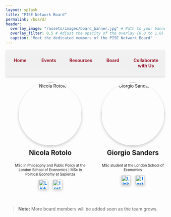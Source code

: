 ```yaml
---
layout: splash
title: "PISE Network Board"
permalink: /board/
header:
  overlay_image: "/assets/images/board_banner.jpg" # Path to your banner image
  overlay_filter: 0.5 # Adjust the opacity of the overlay (0.0 to 1.0)
  caption: "Meet the dedicated members of the PISE Network Board"
---
```


<nav class="custom-nav">
  <ul>
    <li><a href="{{ site.baseurl }}/">Home</a></li>
    <li><a href="{{ site.baseurl }}/events/">Events</a></li>
    <li><a href="{{ site.baseurl }}/resources/">Resources</a></li>
    <li><a href="{{ site.baseurl }}/board/">Board</a></li>
    <li><a href="{{ site.baseurl }}/collaborate/">Collaborate with Us</a></li>
  </ul>
</nav>

<div class="board-member-container">
  <div class="board-member">
    <img src="{{ site.baseurl }}/assets/images/nicola_rotolo.jpg" alt="Nicola Rotolo" width="200">
    <h3>Nicola Rotolo</h3>
    <p class="board-description">MSc in Philosophy and Public Policy at the London School of Economics | MSc in Political Economy at Sapienza</p>
    <div class="social-links">
      <a href="https://www.linkedin.com/in/nicolarotolo/" target="_blank"><img src="https://cdn-icons-png.flaticon.com/512/174/174857.png" alt="LinkedIn" width="30" style="border-radius: 10%;"></a>
      <a href="https://www.instagram.com/nicola.rotolo/profilecard/?igsh=MTJ2MDhjZXhmOTBu" target="_blank"><img src="https://cdn-icons-png.flaticon.com/512/1384/1384063.png" alt="Instagram" width="30" style="border-radius: 10%;"></a>
    </div>
  </div>

  <div class="board-member">
    <img src="{{ site.baseurl }}/assets/images/giorgio_sanders.jpg" alt="Giorgio Sanders" width="200">
    <h3>Giorgio Sanders</h3>
    <p class="board-description">MSc student at the London School of Economics</p>
    <div class="social-links">
      <a href="https://www.linkedin.com/in/giorgio-sanders-/" target="_blank"><img src="https://cdn-icons-png.flaticon.com/512/174/174857.png" alt="LinkedIn" width="30" style="border-radius: 10%;"></a>
      <a href="https://www.instagram.com/giorgio_sanders?utm_source=ig_web_button_share_sheet&igsh=ZDNlZDc0MzIxNw==" target="_blank"><img src="https://cdn-icons-png.flaticon.com/512/1384/1384063.png" alt="Instagram" width="30" style="border-radius: 10%;"></a>
    </div>
  </div>
</div>

> **Note:** More board members will be added soon as the team grows.

<style>
.custom-nav {
  display: flex;               /* Use Flexbox to manage spacing */
  justify-content: space-evenly; /* Space links evenly across the bar */
  align-items: center;
  width: 100%;                 /* Make the navigation bar take full width */
  position: sticky;            /* Stick to the top of the viewport when scrolling */
  top: 0;
  background-color: rgba(240, 240, 240, 0.9); /* Light grey background */
  padding: 15px 0;
  box-shadow: 0px 4px 6px rgba(0, 0, 0, 0.1);
  z-index: 10;                 /* Keep on top of other content */
}
.custom-nav ul {
  display: flex;               /* Flexbox to manage buttons alignment */
  width: 100%;
  list-style: none;            /* Remove bullet points */
  margin: 0;
  padding: 0;
}
.custom-nav li {
  flex: 1;                     /* Make each list item take up equal space */
  text-align: center;          /* Center the content of each list item */
}
.custom-nav a {
  display: block;              /* Allow padding on links to work like a button */
  color: #9b1c31;              /* Ca' Foscari red color */
  background-color: rgba(240, 240, 240, 0.9); /* Light grey button background */
  text-decoration: none;       /* Remove underline from links */
  padding: 10px 20px;          /* Space inside each button */
  margin: 0;                   /* Remove margin to avoid spacing between buttons */
  border-radius: 5px;          /* Rounded corners for button effect */
  font-weight: bold;           /* Bold text */
  transition: background-color 0.3s, transform 0.2s; /* Smooth transition for hover effects */
}
.custom-nav a:hover {
  background-color: #e3c8c1;   /* Slightly darker beige on hover */
  transform: scale(1.05);      /* Slightly increase size on hover for emphasis */
}

.board-member-container {
  display: flex;
  flex-wrap: wrap;
  justify-content: space-between; /* Distribute items across the full width */
  gap: 20px;
  padding: 20px; /* Adds padding around the entire container */
  width: 100%;
}
.board-member {
  text-align: center;
  margin-bottom: 20px; /* Reduced bottom margin for better spacing */
  flex: 1 1 calc(33.33% - 20px); /* Allows three cards per row with spacing */
  box-sizing: border-box;
  max-width: 400px; /* Limit the maximum width for better visual balance */
}
.board-member img {
  border-radius: 50%;
  box-shadow: 0 4px 8px rgba(0,0,0,0.2);
  max-width: 100%;
  height: auto;
}
.board-member h3 {
  margin-top: 10px;
  font-size: 1.5em;
}
.board-description {
  font-size: 0.8em; /* Further shrink the font size for descriptions */
  margin: 10px 0;
}
.social-links {
  display: flex;
  justify-content: center;
  gap: 15px; /* Space between social links */
}
.social-links a {
  text-decoration: none;
  color: #0073e6;
  font-weight: bold;
}
.social-links a:hover {
  text-decoration: underline;
}
</style>
